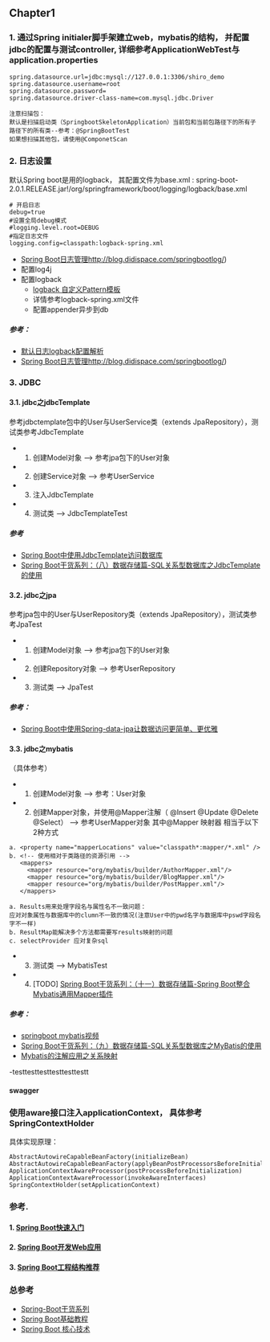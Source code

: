 ## Chapter1
### 1.  通过Spring initialer脚手架建立web，mybatis的结构， 并配置jdbc的配置与测试controller, 详细参考ApplicationWebTest与application.properties
```
spring.datasource.url=jdbc:mysql://127.0.0.1:3306/shiro_demo
spring.datasource.username=root
spring.datasource.password=
spring.datasource.driver-class-name=com.mysql.jdbc.Driver
```
```
注意扫描包：
默认是扫描启动类（SpringbootSkeletonApplication）当前包和当前包路径下的所有子路径下的所有类--参考：@SpringBootTest
如果想扫描其他包，请使用@ComponetScan
```
### 2. 日志设置
默认Spring boot是用的logback， 其配置文件为base.xml : spring-boot-2.0.1.RELEASE.jar!/org/springframework/boot/logging/logback/base.xml
```
# 开启日志
debug=true
#设置全局debug模式
#logging.level.root=DEBUG
#指定日志文件
logging.config=classpath:logback-spring.xml
```

- [Spring Boot日志管理]()http://blog.didispace.com/springbootlog/)
- 配置log4j
- 配置logback
  - [logback 自定义Pattern模板](https://blog.csdn.net/qq_25870705/article/details/73302376)
  - 详情参考logback-spring.xml文件
  - 配置appender异步到db

##### 参考：
- [默认日志logback配置解析](http://tengj.top/2017/04/05/springboot7/)
- [Spring Boot日志管理]()http://blog.didispace.com/springbootlog/)

### 3. JDBC
#### 3.1. jdbc之jdbcTemplate
参考jdbctemplate包中的User与UserService类（extends JpaRepository），测试类参考JdbcTemplate
- 1. 创建Model对象 --> 参考jpa包下的User对象
- 2. 创建Service对象 --> 参考UserService
- 3. 注入JdbcTemplate
- 4. 测试类 --> JdbcTemplateTest


##### 参考
- [Spring Boot中使用JdbcTemplate访问数据库](http://blog.didispace.com/springbootdata1/)
- [Spring Boot干货系列：（八）数据存储篇-SQL关系型数据库之JdbcTemplate的使用](http://tengj.top/2017/04/13/springboot8/)



#### 3.2. jdbc之jpa
参考jpa包中的User与UserRepository类（extends JpaRepository），测试类参考JpaTest
- 1. 创建Model对象 --> 参考jpa包下的User对象
- 2. 创建Repository对象 --> 参考UserRepository
- 3. 测试类 --> JpaTest

##### 参考：
- [Spring Boot中使用Spring-data-jpa让数据访问更简单、更优雅](http://blog.didispace.com/springbootdata2/)


#### 3.3. jdbc之mybatis
（具体参考）
- 1. 创建Model对象 --> 参考：User对象
- 2. 创建Mapper对象，并使用@Mapper注解（
@Insert
@Update
@Delete
@Select） --> 参考UserMapper对象
其中@Mapper 映射器 相当于以下2种方式
```
a. <property name="mapperLocations" value="classpath*:mapper/*.xml" />
b. <!-- 使用相对于类路径的资源引用 -->
   <mappers>
     <mapper resource="org/mybatis/builder/AuthorMapper.xml"/>
     <mapper resource="org/mybatis/builder/BlogMapper.xml"/>
     <mapper resource="org/mybatis/builder/PostMapper.xml"/>
   </mappers>
```
```
a. Results用来处理字段名与属性名不一致问题：
应对对象属性与数据库中的clumn不一致的情况(注意User中的pwd名字与数据库中pswd字段名字不一样)
b. ResultMap能解决多个方法都需要写results映射的问题
c. selectProvider 应对复杂sql

```
- 3. 测试类 --> MybatisTest
- 4. [TODO] [Spring Boot干货系列：（十一）数据存储篇-Spring Boot整合Mybatis通用Mapper插件](http://tengj.top/2017/12/20/springboot11/)

##### 参考：
- [springboot mybatis视频](https://ke.qq.com/webcourse/index.html#course_id=230866&term_id=100272363&taid=1585452817810898&vid=o1422wn486v)
- [Spring Boot干货系列：（九）数据存储篇-SQL关系型数据库之MyBatis的使用](http://tengj.top/2017/04/23/springboot9/)
- [Mybatis的注解应用之关系映射](https://blog.csdn.net/owen_william/article/details/51815473)

-testtesttesttesttesttestt


#### swagger




### 使用aware接口注入applicationContext， 具体参考<a>SpringContextHolder</a>
具体实现原理：
```
AbstractAutowireCapableBeanFactory(initializeBean)
AbstractAutowireCapableBeanFactory(applyBeanPostProcessorsBeforeInitialization)
ApplicationContextAwareProcessor(postProcessBeforeInitialization)
ApplicationContextAwareProcessor(invokeAwareInterfaces)
SpringContextHolder(setApplicationContext)
```

### 参考.
 #### 1. [Spring Boot快速入门](http://blog.didispace.com/spring-boot-learning-1/)
 #### 2. [Spring Boot开发Web应用](http://blog.didispace.com/springbootweb/)
 #### 3. [Spring Boot工程结构推荐](http://blog.didispace.com/springbootproject/)



 ### 总参考
 - [Spring-Boot干货系列](http://tengj.top/categories/Spring-Boot干货系列/)
 - [Spring Boot基础教程](https://gitee.com/didispace/SpringBoot-Learning)
 - [Spring Boot 核心技术](https://gitee.com/tree3170/spring-boot-chapter)